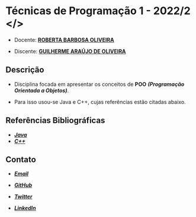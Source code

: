 # Técnicas de Programação 1 - 2022/2 </>

- Docente: **[ROBERTA BARBOSA OLIVEIRA](http://lattes.cnpq.br/1308225137416807)**

- Discente: **[GUILHERME ARAÚJO DE OLIVEIRA](http://lattes.cnpq.br/5837810251229737)**

## Descrição

- Disciplina focada em apresentar os conceitos de **POO** **_(Programação Orientada a Objetos)_**.

- Para isso usou-se Java e C++, cujas referências estão citadas abaixo.

## Referências Bibliográficas

- **_[Java](https://docs.oracle.com/en/java/)_**
- **_[C++](https://devdocs.io/cpp/)_**

## Contato

- **_[Email](mailto:garaujdeoliveira1@gmail.com)_**

- **_[GitHub](https://github.com/guilhermea23/)_**

- **_[Twitter](https://twitter.com/guilerme_23)_**

- **_[LinkedIn](https://www.linkedin.com/in/guilherme-ara%C3%BAjo-de-oliveira-8734a2182/)_**
